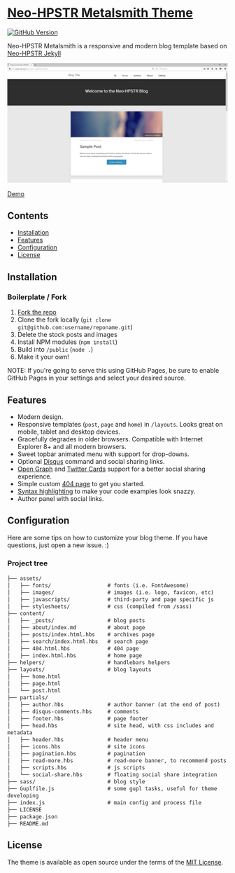 # [Neo-HPSTR Metalsmith Theme][6]

[![GitHub Version][3]][4]

Neo-HPSTR Metalsmith is a responsive and modern blog template based on [Neo-HPSTR Jekyll][1]

![Preview][5]

[Demo][6]

## Contents

- [Installation](#installation)
- [Features](#features)
- [Configuration](#configuration)
- [License](#license)

## Installation

### Boilerplate / Fork

1. [Fork the repo][7]
1. Clone the fork locally (`git clone git@github.com:username/reponame.git`)
1. Delete the stock posts and images
1. Install NPM modules (`npm install`)
1. Build into `/public` (`node .`)
1. Make it your own!

NOTE: If you're going to serve this using GitHub Pages, be sure to enable GitHub Pages in your settings and select your desired source.

## Features

* Modern design.
* Responsive templates (`post`, `page` and `home`) in `/layouts`. Looks great on mobile, tablet and desktop devices.
* Gracefully degrades in older browsers. Compatible with Internet Explorer 8+ and all modern browsers.
* Sweet topbar animated menu with support for drop-downs.
* Optional [Disqus][8] command and social sharing links.
* [Open Graph][9] and [Twitter Cards][10] support for a better social sharing experience.
* Simple custom [404 page](content/404.html.hbs) to get you started.
* [Syntax highlighting](#) to make your code examples look snazzy.
* Author panel with social links.

## Configuration

Here are some tips on how to customize your blog theme. If you have questions, just open a new issue. :)

### Project tree

    ├── assets/
    │   ├── fonts/                  # fonts (i.e. FontAwesome)
    │   ├── images/                 # images (i.e. logo, favicon, etc)
    │   ├── javascripts/            # third-party and page specific js
    │   ├── stylesheets/            # css (compiled from /sass)
    ├── content/
    │   ├── _posts/                 # blog posts
    │   ├── about/index.md          # about page
    │   ├── posts/index.html.hbs    # archives page
    │   ├── search/index.html.hbs   # search page
    │   ├── 404.html.hbs            # 404 page
    │   ├── index.html.hbs          # home page
    ├── helpers/                    # handlebars helpers
    ├── layouts/                    # blog layouts
    │   ├── home.html
    │   ├── page.html
    │   └── post.html
    ├── partials/
    │   ├── author.hbs              # author banner (at the end of post)
    │   ├── disqus-comments.hbs     # comments
    │   ├── footer.hbs              # page footer
    │   ├── head.hbs                # site head, with css includes and metadata
    │   ├── header.hbs              # header menu
    │   ├── icons.hbs               # site icons
    │   ├── pagination.hbs          # pagination
    │   ├── read-more.hbs           # read-more banner, to recommend posts
    │   ├── scripts.hbs             # js scripts
    │   └── social-share.hbs        # floating social share integration
    ├── sass/                       # blog style
    ├── Guplfile.js                 # some gupl tasks, useful for theme developing
    ├── index.js                    # main config and process file
    ├── LICENSE
    ├── package.json
    ├── README.md

## License

The theme is available as open source under the terms of the [MIT License][2].

[1]: https://github.com/aron-bordin/neo-hpstr-jekyll-theme
[2]: http://opensource.org/licenses/MIT
[3]: https://badge.fury.io/gh/tjpeden%2Fneo-hpstr-metalsmith-theme.svg
[4]: https://badge.fury.io/gh/tjpeden%2Fneo-hpstr-metalsmith-theme
[5]: /assets/images/neo-hpstr-metalsmith-theme.png?raw=true
[6]: http://peden.software/neo-hpstr-metalsmith-theme
[7]: https://github.com/tjpeden/neo-hpstr-metalsmith-theme
[8]: http://disqus.com
[9]: https://developers.facebook.com/docs/opengraph
[10]: https://dev.twitter.com/docs/cards
